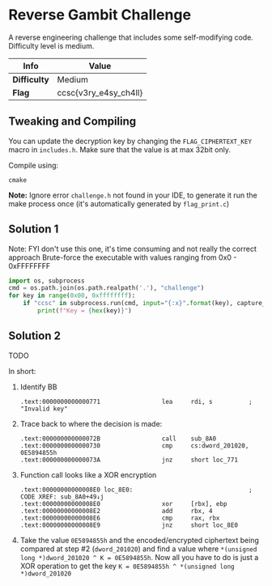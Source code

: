 # Reverse Gambit Challenge
A reverse engineering challenge that includes some self-modifying code. Difficulty level is medium.

| Info | Value |
|---------------|-----------|
| **Difficulty** | Medium |
| **Flag** | ccsc{v3ry_e4sy_ch4ll} |
 
## Tweaking and Compiling
You can update the decryption key by changing the `FLAG_CIPHERTEXT_KEY` macro in `includes.h`. Make sure that
the value is at max 32bit only.

Compile using:
```
cmake
```

**Note:** Ignore error `challenge.h` not found in your IDE, to generate it run the make process once (it's automatically
generated by `flag_print.c`) 

## Solution 1
Note: FYI don't use this one, it's time consuming and not really the correct approach
Brute-force the executable with values ranging from 0x0 - 0xFFFFFFFF 
```python
import os, subprocess
cmd = os.path.join(os.path.realpath('.'), "challenge")
for key in range(0x00, 0xffffffff):
    if "ccsc" in subprocess.run(cmd, input="{:x}".format(key), capture_output=True):
        print(f"Key = {hex(key)}")
```
## Solution 2
TODO

In short:
1. Identify BB
   ```
   .text:0000000000000771                 lea     rdi, s          ; "Invalid key"
   ```
2. Trace back to where the decision is made:
   ```
   .text:000000000000072B                 call    sub_8A0
   .text:0000000000000730                 cmp     cs:dword_201020, 0E5894855h
   .text:000000000000073A                 jnz     short loc_771
   ```
3. Function call looks like a XOR encryption
   ```
   .text:00000000000008E0 loc_8E0:                                ; CODE XREF: sub_8A0+49↓j
   .text:00000000000008E0                 xor     [rbx], ebp
   .text:00000000000008E2                 add     rbx, 4
   .text:00000000000008E6                 cmp     rax, rbx
   .text:00000000000008E9                 jnz     short loc_8E0
   ```
4. Take the value `0E5894855h` and the encoded/encrypted ciphertext being compared at step #2 (`dword_201020`) and
find a value where `*(unsigned long *)dword_201020 ^ K = 0E5894855h`. Now all you have to do is just a XOR operation to get the key `K = 0E5894855h ^ *(unsigned long *)dword_201020`

